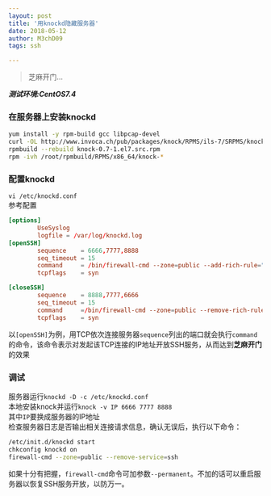 ```yaml
---
layout: post
title: '用knockd隐藏服务器'
date: 2018-05-12
author: M3chD09
tags: ssh

---
```

>芝麻开门...

***测试环境:CentOS7.4***

### 在服务器上安装knockd
```bash  
yum install -y rpm-build gcc libpcap-devel
curl -OL http://www.invoca.ch/pub/packages/knock/RPMS/ils-7/SRPMS/knock-0.7-1.el7.src.rpm
rpmbuild --rebuild knock-0.7-1.el7.src.rpm
rpm -ivh /root/rpmbuild/RPMS/x86_64/knock-*
```

### 配置knockd
`vi /etc/knockd.conf`  
参考配置
```conf
[options]
        UseSyslog
        logfile = /var/log/knockd.log
[openSSH]
        sequence    = 6666,7777,8888
        seq_timeout = 15
        command     = /bin/firewall-cmd --zone=public --add-rich-rule="rule family="ipv4" source address="%IP%" service name="ssh" accept"
        tcpflags    = syn

[closeSSH]
        sequence    = 8888,7777,6666
        seq_timeout = 15
        command     =/bin/firewall-cmd --zone=public --remove-rich-rule="rule family="ipv4" source address="%IP%" service name="ssh" accept"
        tcpflags    = syn
```
以`[openSSH]`为例，用TCP依次连接服务器`sequence`列出的端口就会执行`command`的命令，该命令表示对发起该TCP连接的IP地址开放SSH服务，从而达到**芝麻开门**的效果
### 调试
服务器运行`knockd -D -c /etc/knockd.conf`  
本地安装knock并运行`knock -v IP 6666 7777 8888`  
其中`IP`要换成服务器的IP地址  
检查服务器日志是否输出相关连接请求信息，确认无误后，执行以下命令：
```bash
/etc/init.d/knockd start
chkconfig knockd on
firewall-cmd --zone=public --remove-service=ssh
```
如果十分有把握，`firewall-cmd`命令可加参数`--permanent`。不加的话可以重启服务器以恢复SSH服务开放，以防万一。
